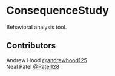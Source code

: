 ConsequenceStudy
===============

Behavioral analysis tool. 

Contributors  
------------  
Andrew Hood [@andrewhood125](https://github.com/andrewhood125)  
Neal Patel [@Patel128](https://github.com/patel128)  
